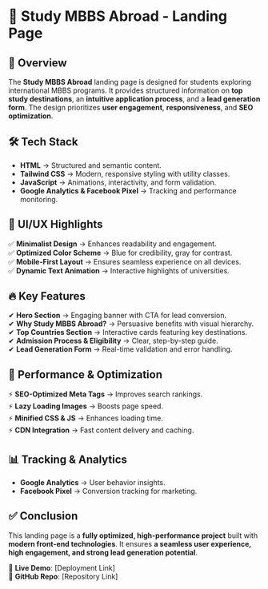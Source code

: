# 🚀 Study MBBS Abroad - Landing Page

## 📌 Overview
The **Study MBBS Abroad** landing page is designed for students exploring international MBBS programs. It provides structured information on **top study destinations**, an **intuitive application process**, and a **lead generation form**. The design prioritizes **user engagement**, **responsiveness**, and **SEO optimization**.

## 🛠️ Tech Stack
- **HTML** → Structured and semantic content.  
- **Tailwind CSS** → Modern, responsive styling with utility classes.  
- **JavaScript** → Animations, interactivity, and form validation.  
- **Google Analytics & Facebook Pixel** → Tracking and performance monitoring.  

## 🎨 UI/UX Highlights
✅ **Minimalist Design** → Enhances readability and engagement.  
✅ **Optimized Color Scheme** → Blue for credibility, gray for contrast.  
✅ **Mobile-First Layout** → Ensures seamless experience on all devices.  
✅ **Dynamic Text Animation** → Interactive highlights of universities.  

## 🔥 Key Features
✔ **Hero Section** → Engaging banner with CTA for lead conversion.  
✔ **Why Study MBBS Abroad?** → Persuasive benefits with visual hierarchy.  
✔ **Top Countries Section** → Interactive cards featuring key destinations.  
✔ **Admission Process & Eligibility** → Clear, step-by-step guide.  
✔ **Lead Generation Form** → Real-time validation and error handling.  

## 🚀 Performance & Optimization
⚡ **SEO-Optimized Meta Tags** → Improves search rankings.  
⚡ **Lazy Loading Images** → Boosts page speed.  
⚡ **Minified CSS & JS** → Enhances loading time.  
⚡ **CDN Integration** → Fast content delivery and caching.  

## 📊 Tracking & Analytics
- **Google Analytics** → User behavior insights.  
- **Facebook Pixel** → Conversion tracking for marketing.  

## ✅ Conclusion
This landing page is a **fully optimized, high-performance project** built with **modern front-end technologies**. It ensures **a seamless user experience, high engagement, and strong lead generation potential**.

🔗 **Live Demo**: [Deployment Link]  
🔗 **GitHub Repo**: [Repository Link]  
